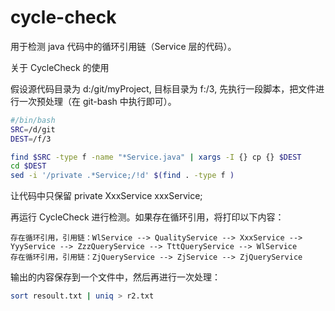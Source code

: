 # cycle-check
用于检测 java 代码中的循环引用链（Service 层的代码）。


关于 CycleCheck 的使用

假设源代码目录为 d:/git/myProject, 目标目录为 f:/3, 先执行一段脚本，把文件进行一次预处理（在 git-bash 中执行即可）。

```bash
#/bin/bash
SRC=/d/git
DEST=/f/3

find $SRC -type f -name "*Service.java" | xargs -I {} cp {} $DEST
cd $DEST
sed -i '/private .*Service;/!d' $(find . -type f )
```
让代码中只保留 private XxxService xxxService;

再运行 CycleCheck 进行检测。如果存在循环引用，将打印以下内容：
```text
存在循环引用，引用链：WlService --> QualityService --> XxxService --> YyyService --> ZzzQueryService --> TttQueryService --> WlService
存在循环引用，引用链：ZjQueryService --> ZjService --> ZjQueryService
```

输出的内容保存到一个文件中，然后再进行一次处理：
```bash
sort resoult.txt | uniq > r2.txt
```


